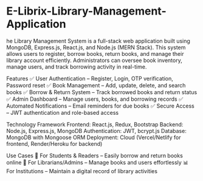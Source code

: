 # E-Librix-Library-Management-Application
he Library Management System is a full-stack web application built using MongoDB, Express.js, React.js, and Node.js (MERN Stack). This system allows users to register, borrow books, return books, and manage their library account efficiently. Administrators can oversee book inventory, manage users, and track borrowing activity in real-time.


Features
✅ User Authentication – Register, Login, OTP verification, Password reset
✅ Book Management – Add, update, delete, and search books
✅ Borrow & Return System – Track borrowed books and return status
✅ Admin Dashboard – Manage users, books, and borrowing records
✅ Automated Notifications – Email reminders for due books
✅ Secure Access – JWT authentication and role-based access

Technology Framework
Frontend: React.js, Redux, Bootstrap
Backend: Node.js, Express.js, MongoDB
Authentication: JWT, bcrypt.js
Database: MongoDB with Mongoose ORM
Deployment: Cloud (Vercel/Netlify for frontend, Render/Heroku for backend)


Use Cases
📖 For Students & Readers – Easily borrow and return books online
📑 For Librarians/Admins – Manage books and users effortlessly
📊 For Institutions – Maintain a digital record of library activities
